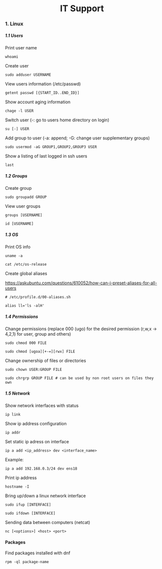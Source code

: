 <h1 align="center">IT Support</h1>

### 1. Linux

##### 1.1 Users

Print user name

```shell
whoami
```

Create user

```shell
sudo adduser USERNAME
```

View users information (/etc/passwd)

```shell
getent passwd [{START_ID..END_ID}]
```

Show account aging information

```shell
chage -l USER
```

Switch user (-: go to users home directory on login)

```shell
su [-] USER
```

Add group to user (-a: append; -G: change user supplementary groups) 

```shell
sudo usermod -aG GROUP1,GROUP2,GROUP3 USER
```

Show a listing of last logged in ssh users

```shell
last
```

##### 1.2 Groups

Create group

```shell
sudo groupadd GROUP
```

View user groups

```shell
groups [USERNAME]
```

```shell
id [USERNAME]
```

##### 1.3 OS

Print OS info

```shell
uname -a
```

```shell
cat /etc/os-release
```

Create global aliases

https://askubuntu.com/questions/610052/how-can-i-preset-aliases-for-all-users

```shell
# /etc/profile.d/00-aliases.sh

alias ll='ls -alH'
```

##### 1.4 Permissions

Change permissions (replace 000 (ugo) for the desired permission (r,w,x -> 4,2,1) for user, group and others)

```shell
sudo chmod 000 FILE
```

```shell
sudo chmod [ugoa][+-=][rwx] FILE
```


Change ownership of files or directories

```shell
sudo chown USER:GROUP FILE
```

```shell
sudo chrgrp GROUP FILE # can be used by non root users on files they own
```

##### 1.5 Network

Show network interfaces with status

```shell
ip link
```

Show ip address configuration

```shell
ip addr
```

Set static ip adress on interface

```shell
ip a add <ip_address> dev <interface_name>
```

Example:

```shell
ip a add 192.168.0.3/24 dev ens18
```

Print ip address

```shell
hostname -I
```

Bring up/down a linux network interface

```shell
sudo ifup [INTERFACE]
```

```shell
sudo ifdown [INTERFACE]
```

Sending data between computers (netcat)

```shell
nc [<options>] <host> <port>
```

#### Packages

Find packages installed with dnf

```shell
rpm -ql package-name
```



